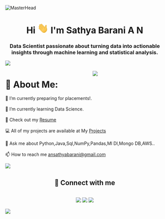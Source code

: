 <!----------------------------------- Banner Section ------------------------------------>

![MasterHead](https://storage.googleapis.com/gweb-cloudblog-publish/original_images/MLOps_Kloeckner_Hero_Banner_1920x946.gif)

<!----------------------------------- Heading Section ------------------------------------>
<h1 align="center">
    Hi
    <img src="https://raw.githubusercontent.com/ABSphreak/ABSphreak/master/gifs/Hi.gif" width="35">
    I'm Sathya Barani A N
    
</h1>

<!----------------------------------- About Section ------------------------------------>

<h3 align="center">Data Scientist passionate about turning data into actionable insights through machine learning and statistical analysis.</h3>


<img src="https://raw.githubusercontent.com/andreasbm/readme/master/assets/lines/colored.png">

<p><img  align="right" src="https://stemettes.org/zine/wp-content/uploads/sites/3/2021/12/ai-gif.gif" width="45%" /></p>

# 💫 About Me:

🔭 I’m currently preparing for placements!.<br>
<br>🌱 I’m currently learning Data Science.<br>
<br>📄 Check out my [Resume](https://drive.google.com/file/d/1LBba5ey9LQ2Th6Rm5n-JJAUuT30jn01S/view?usp=drive_link)<br>
<br>💻 All of my projects are available at My [Projects](https://github.com/Sathyanagaraj03?tab=repositories)<br>
<br>💬 Ask me about Python,Java,Sql,NumPy,Pandas,Ml Dl,Mongo DB,AWS..<br>
<br>📫 How to reach me ansathyabarani@gmail.com<br>


<img src="https://raw.githubusercontent.com/andreasbm/readme/master/assets/lines/colored.png">

<h2 align="center">📱 Connect with me</h2>
<br />
<div align="center">
  <a target="_blank" href="https://www.linkedin.com/in/sathya-barani-a-n-840899304/"> <img src="https://img.shields.io/badge/LinkedIn-0077B5?style=for-the-badge&logo=linkedin&logoColor=white" /></a>
<a target="_blank" href="mailto: ansathybarani@gmail.com"><img src="https://img.shields.io/badge/Gmail-D14836?style=for-the-badge&logo=gmail&logoColor=white" /></a>
  <a target="_blank" href="https://github.com/Sathyanagaraj03"><img src="https://img.shields.io/badge/GitHub-100000?style=for-the-badge&logo=github&logoColor=white" /></a>
</div>
<br />


<img src="https://raw.githubusercontent.com/andreasbm/readme/master/assets/lines/colored.png">

